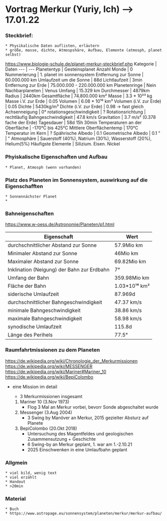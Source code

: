 # Vortrag Merkur (Yuriy, Ich) --> 17.01.22 

### Steckbrief:
	* Physikalische Daten auflisten, erläutern
	* größe, masse, dichte, Atmospshäre, Aufbau, Elemente (atmosph, planet selbst)
	
<https://www.biologie-schule.de/planet-merkur-steckbrief.php>
Kategorie | Daten
--- | ---
Planetentyp | Gesteinsplanet
Anzahl Monde | 0
Nummerierung | 1. planet im sonnensystem
Entfernung zur Sonne | 60.000.000 km
Umlaufzeit um die Sonne | 88d
Lichtlaufzeit | 3min 
Entfernung zur Erde | 75.000.000 - 220.000.000 km
Planetenringe | Nein
Nachbarplaneten | Venus
Umfang | 15.329 km
Durchmesser | 4879km
Radius | 2440km
Gesamtfläche | 74.800.000 km²
Masse | 3.3 * 10²³ kg
Masse i.V. zur Erde | 0.05
Volumen | 6.08 * 10¹⁰ km³
Volumen (i.V. zur Erde) | 0.05
Dichte | 5430kg/m³
Dichte (i.V. zur Erde) | 0.98 -> fast gleich
Achsenneigung | 0°
rotationsgeschwindigkeit | ?
Rotationsrichtung | rechtläufig
Bahngeschwindigkeit | 47.8 km/s
Gravitation | 3.7 m/s² (0.378 fache der Erde)
Tagesdauer | 58d 15h 30min
Temperaturen an der Oberfläche | -170°C bis 425°C
Mittlere Oberflächentemp | 170°C
Temperatur im Kern | ?
Spährische Albedo | 0.1
Geometrische Albedo  | 0.1
" | "
Atmosphäre | Sauerstoff (40%), Natrium (30%), Wasserstoff (20%), Helium(5%)
Häufigste Elemente | Silizium. Eisen. Nickel




### Phyiskalische Eigenschaften und Aufbau
	* Planet, Atmosph (wenn vorhanden)

### Platz des Planeten im Sonnensystem, auswirkung auf die Eigenschafften
	* Sonnennächster Planet
	*

### Bahneigenschaften
<https://www.w-oess.de/Astronomie/Planeten/p1.html>

Eigenschaft | Wert
--- | ---
durchschnittlicher Abstand zur Sonne | 57.9Mio km
Minimaler Abstand zur Sonne | 46Mio km
Maximaler Abstand zur Sonne | 69.82Mio km
Inklination (Neigung) der Bahn zur Erdbahn | 7°
Umfang der Bahn | 359.98Mio km
Fläche der Bahn | 1.03*10¹⁶ km²
siderische Umlaufzeit | 87.969d
durchschnittlicher Bahngeschwindigkeit | 47.37 km/s
minimale Bahngeschwindigkeit | 38.86 km/s
maximale Bahngeschwindigkeit | 58.98 km/s
synodische Umlaufzeit | 115.8d
Länge des Perihels | 77.5°

### Raumfahrtmissionen zu dem Planeten
<https://de.wikipedia.org/wiki/Chronologie_der_Merkurmissionen>
<br>
<https://de.wikipedia.org/wiki/MESSENGER>
<br>
<https://de.wikipedia.org/wiki/Mariner#Mariner_10>
<br>
<https://de.wikipedia.org/wiki/BepiColombo>
	
* eine Mission im detail

	* 3 Merkurmissionen insgesamt
	1. Mariner 10 (3.Nov 1973)
		* Flog 3 Mal an Merkur vorbei, bevorr Sonde abgeschaltet wurde
	2. Messenger (3.Aug 2004)
		* 3 Swing by Manöver an Merkur, 2015 gezielter Absturz auf Planete
	3. BepiColombo (20.Okt 2018)
		* Untersuchung des Magentfeldes und geologischen Zusammensutzung + Geschichte
		* 6 Swing-by an Merkur geplant, 1. war am 1.-2.10.21
		* 2025 Einschwenken in eine Umlaufbahn geplant
	

### Allgmein
	* viel bild, wenig text
	* viel erzählt
	* Handout 
	* >20min

### Material
	* Buch	
	* https://www.astropage.eu/sonnensystem/planeten/merkur/merkur-aufbau/
